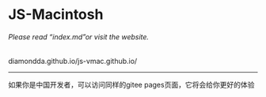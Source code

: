 # JS-Macintosh
###### Please read “index.md”or visit the website.

diamondda.github.io/js-vmac.github.io/
<hr>
如果你是中国开发者，可以访问同样的gitee pages页面，它将会给你更好的体验

